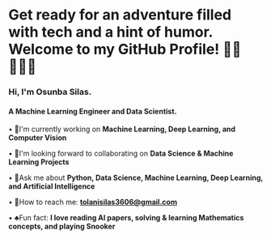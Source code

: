 # Get ready for an adventure filled with tech and a hint of humor. Welcome to my GitHub Profile! 🤝🏾👨🏽‍💻

### Hi, I'm Osunba Silas.

#### A Machine Learning Engineer and Data Scientist.

• 🥷I'm currently working on **Machine Learning, Deep Learning, and Computer Vision**

• 👥I'm looking forward to collaborating on **Data Science & Machine Learning Projects**

• 💬Ask me about **Python, Data Science, Machine Learning, Deep Learning, and Artificial Intelligence**

• 📩How to reach me: **tolanisilas3606@gmail.com**

• ♣️Fun fact: **I love reading AI papers, solving & learning Mathematics concepts, and playing Snooker**


